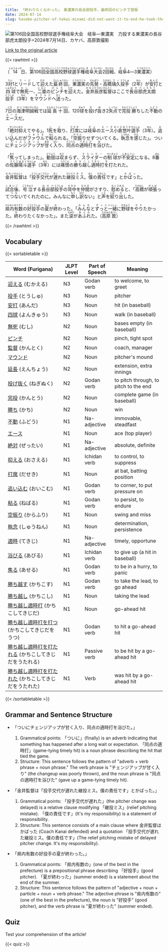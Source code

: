 ```yaml
---
title: 「終わりたくなかった」　東濃実の長谷部投手、最終回のピンチで登板
date: 2024-07-14
slug: hasebe-pitcher-of-tokai-minami-did-not-want-it-to-end-he-took-the-mound-in-a-pinch-in-the-final-inning
---
```


![第106回全国高校野球選手権岐阜大会　岐阜―東濃実　力投する東濃実の長谷部虎太朗投手=2024年7月14日、カヤバ、高原敦撮影](None "第106回全国高校野球選手権岐阜大会　岐阜―東濃実　力投する東濃実の長谷部虎太朗投手=2024年7月14日、カヤバ、高原敦撮影")

[Link to the original article](https://asahi.com/articles/ASS7G366YS7GOHGB00DM.html?iref=pc_sports_top__n)

{{< rawhtml >}}
<p>（<ruby>14<rt>じゅうよっか</rt></ruby>日、<ruby>第<rt>だい</rt></ruby>106<ruby>回<rt>かい</rt></ruby><ruby>全国<rt>ぜんこく</rt></ruby><ruby>高校<rt>こうこう</rt></ruby><ruby>野球<rt>やきゅう</rt></ruby><ruby>選手権<rt>せんしゅけん</rt></ruby><ruby>岐阜<rt>ぎふ</rt></ruby><ruby>大会<rt>たいかい</rt></ruby>2<ruby>回戦<rt>かいせん</rt></ruby>、<ruby>岐阜<rt>ぎふ</rt></ruby>4―3<ruby>東濃実<rt>とうのうじつ</rt></ruby>）</p>

<p>3<ruby>対<rt>たい</rt></ruby>1と<ruby>リード<rt>りーど</rt></ruby>して<ruby>迎<rt>むか</rt></ruby>えた<ruby>最終回<rt>さいしゅうかい</rt></ruby>、<ruby>東濃実<rt>とうのうじつ</rt></ruby>の<ruby>先発<rt>せんぱつ</rt></ruby>・<ruby>高橋<rt>たかはし</rt></ruby><ruby>璃久<rt>りく</rt></ruby><ruby>投手<rt>とうしゅ</rt></ruby>（2<ruby>年<rt>ねん</rt></ruby>）が<ruby>安打<rt>あんだ</rt></ruby>と<ruby>四球<rt>しゅきゅう</rt></ruby>で<ruby>無死<rt>むし</rt></ruby>一、<ruby>二塁<rt>にるい</rt></ruby>の<ruby>ピンチ<rt>ぴんち</rt></ruby>を<ruby>迎<rt>むか</rt></ruby>えた。<ruby>金井<rt>かない</rt></ruby><ruby>辰彦<rt>たつひこ</rt></ruby><ruby>監督<rt>かんとく</rt></ruby>はここで<ruby>長谷部<rt>はせべ</rt></ruby><ruby>虎太朗<rt>こたろう</rt></ruby><ruby>投手<rt>とうしゅ</rt></ruby>（3<ruby>年<rt>ねん</rt></ruby>）を<ruby>マウンド<rt>まうんど</rt></ruby>へ<ruby>送<rt>おく</rt></ruby>った。</p>

<p>7<ruby>日<rt>にち</rt></ruby>の<ruby>海津<rt>かいつ</rt><ruby>明誠<rt>めいせい</rt>戦<rt>せん</rt></ruby>では<ruby>延長<rt>えんちょう</rt>十回<rt>じゅうかい</rt></ruby>、120<ruby>球<rt>きゅう</rt></ruby>を<ruby>投<rt>な</rt></ruby>げ<ruby>抜<rt>ぬ</rt></ruby>き2<ruby>失点<rt>しってん</rt></ruby>で<ruby>完投<rt>かんとう</rt>勝<rt>しょう</rt></ruby>ちした<ruby>不動<rt>ふどう</rt>の<ruby>エース<rt>えーす</rt></ruby>だ。</p>

<p>「<ruby>絶対<rt>ぜったい</rt></ruby><ruby>抑<rt>おさ</rt></ruby>えてやる」。1<ruby>死<rt>し</rt></ruby>を<ruby>取<rt>と</rt></ruby>り、<ruby>打席<rt>だせき</rt></ruby>には<ruby>岐阜<rt>ぎふ</rt></ruby>の<ruby>エース<rt>えーす</rt></ruby><ruby>小倉<rt>おぐら</rt></ruby><ruby>悠叶<rt>ゆうか</rt></ruby><ruby>選手<rt>せんしゅ</rt></ruby>（3<ruby>年<rt>ねん</rt></ruby>）。<ruby>追<rt>お</rt></ruby>い<ruby>込<rt>こ</rt></ruby>んだが<ruby>ファウル<rt>ふぁうる</rt></ruby>で<ruby>粘<rt>ねん</rt></ruby>られる。「<ruby>空振<rt>からふ</rt></ruby>りせずついてくる。<ruby>執念<rt>しつねん</rt></ruby>を<ruby>感<rt>かん</rt></ruby>じた」。ついに<ruby>チェンジアップ<rt>ちぇんじあっぷ</rt></ruby>が<ruby>甘<rt>あま</rt></ruby>く<ruby>入<rt>はい</rt></ruby>り、<ruby>同点<rt>どうてん</rt></ruby>の<ruby>適時<rt>てきじ</rt></ruby><ruby>打<rt>だ</rt></ruby>を<ruby>浴<rt>あ</rt></ruby>びた。</p>

<p>「<ruby>焦<rt>あせ</rt>って</ruby>しまった」。<ruby>動揺<rt>どうよう</rt>は<ruby>収<rt>おさ</rt>まらず</ruby>、<ruby>スライダー<rt>すらいだー</rt>の<ruby>制球<rt>せいきゅう</rt>が<ruby>不安定<rt>ふあんてい</rt>に</ruby>なる。8<ruby>番<rt>ばん</rt></ruby>の<ruby>佐藤<rt>さとう</rt><ruby>陽斗<rt>はると</rt></ruby><ruby>選手<rt>せんしゅ</rt>（3<ruby>年<rt>ねん</rt></ruby>）には<ruby>痛恨<rt>つうこん</rt>の<ruby>勝ち越し<rt>かちこし</rt>適時<rt>てきじ</rt>打<ruby>を<rt>を</rt>打<ruby>た</ruby>れた。</p>

<p><ruby>金井<rt>かない</rt></ruby><ruby>監督<rt>かんとく</rt></ruby>は「<ruby>投手<rt>とうしゅ</rt></ruby><ruby>交代<rt>こうたい</rt></ruby>が<ruby>遅<rt>おく</rt></ruby>れた<ruby>継投<rt>けいとう</rt></ruby><ruby>ミス<rt>みす</rt></ruby>。<ruby>僕<rt>ぼく</rt></ruby>の<ruby>責任<rt>せきにん</rt></ruby>です」と<ruby>かばっ<rt>かばっ</rt></ruby>た。</p>

<p><ruby>試合後<rt>しあいご</rt></ruby>、<ruby>号泣<rt>ごうきゅう</rt></ruby>する<ruby>長谷部<rt>はせべ</rt>投手<rt>とうしゅ</rt></ruby>の<ruby>背中<rt>せなか</rt></ruby>を<ruby>仲間<rt>なかま</rt></ruby>が<ruby>さすり</rt>、<ruby>慰める<rt>なぐさめる</rt></ruby>と、「<ruby>高橋<rt>たかはし</rt></ruby>が<ruby>頑張<rt>がんば</rt></ruby>って<ruby>つな<rt>つな</rt></ruby>いでくれたのに。みんなに<ruby>申<rt>もう</rt></ruby>し<ruby>訳<rt>わけ</rt></ruby>ない」と<ruby>声<rt>こえ</rt></ruby>を<ruby>絞<rt>しぼ</rt></ruby>り<ruby>出<rt>だ</rt></ruby>した。</p>

<p><ruby>県内<rt>けんない</rt></ruby><ruby>有数<rt>ゆうすう</rt></ruby>の<ruby>好投手<rt>こうとうしゅ</rt></ruby>の<ruby>夏<rt>なつ</rt></ruby>が<ruby>終<rt>お</rt></ruby>わった。「<ruby>みんな<rt>みんな</rt></ruby>と<ruby>ずっと<rt>ずっと</rt></ruby><ruby>一緒<rt>いっしょ</rt></ruby>に<ruby>野球<rt>やきゅう</rt></ruby>を<ruby>やり<rt>やり</rt></ruby>たかった。<ruby>終<rt>お</rt></ruby>わりたくなかった」。また<ruby>涙<rt>なみだ</rt></ruby>が<ruby>あふれ<rt>あふれ</rt></ruby>た。（<ruby>高原<rt>たかはら</rt></ruby><ruby>敦<rt>あつし</rt></ruby>）</p>
{{< /rawhtml >}}

## Vocabulary


{{< sortabletable >}}

| Word (Furigana) | JLPT Level | Part of Speech | Meaning |
|-----------------|------------|---------------|---------|
|[迎える](https://jisho.org/search/%E8%BF%8E%E3%81%88%E3%82%8B) (むかえる)| N3 | Godan verb | to welcome, to greet |
|[投手](https://jisho.org/search/%E6%8A%95%E6%89%8B) (とうしゅ)| N3 | Noun | pitcher |
|[安打](https://jisho.org/search/%E5%AE%89%E6%89%93) (あんだ)| N3 | Noun | hit (in baseball) |
|[四球](https://jisho.org/search/%E5%9B%9B%E7%90%83) (よんきゅう)| N3 | Noun | walk (in baseball) |
|[無死](https://jisho.org/search/%E7%84%A1%E6%AD%BB) (むし)| N2 | Noun | bases empty (in baseball) |
|[ピンチ](https://jisho.org/search/%E3%83%94%E3%83%B3%E3%83%81)| N2 | Noun | pinch, tight spot |
|[監督](https://jisho.org/search/%E7%9B%A3%E7%9D%A3) (かんとく)| N2 | Noun | coach, manager |
|[マウンド](https://jisho.org/search/%E3%83%9E%E3%82%A6%E3%83%B3%E3%83%89)| N2 | Noun | pitcher's mound |
|[延長](https://jisho.org/search/%E5%BB%B6%E9%95%B7) (えんちょう)| N2 | Noun | extension, extra innings |
|[投げ抜く](https://jisho.org/search/%E6%8A%95%E3%81%92%E6%8A%9C%E3%81%8F) (ねぎぬく)| N2 | Godan verb | to pitch through, to pitch to the end |
|[完投](https://jisho.org/search/%E5%AE%8C%E6%8A%95) (かんとう)| N2 | Noun | complete game (in baseball) |
|[勝ち](https://jisho.org/search/%E5%8B%9D%E3%81%A1) (かち)| N2 | Noun | win |
|[不動](https://jisho.org/search/%E4%B8%8D%E5%8B%95) (ふどう)| N1 | Na-adjective | immovable, steadfast |
|[エース](https://jisho.org/search/%E3%82%A8%E3%83%BC%E3%82%B9)| N1 | Noun | ace (top player) |
|[絶対](https://jisho.org/search/%E7%B5%B6%E5%AF%BE) (ぜったい)| N1 | Na-adjective | absolute, definite |
|[抑える](https://jisho.org/search/%E6%8A%91%E3%81%88%E3%82%8B) (おさえる)| N1 | Ichidan verb | to control, to suppress |
|[打席](https://jisho.org/search/%E6%89%93%E5%B8%AD) (だせき)| N1 | Noun | at bat, batting position |
|[追い込む](https://jisho.org/search/%E8%BF%BD%E3%81%84%E8%BE%BC%E3%82%80) (おいこむ)| N1 | Godan verb | to corner, to put pressure on |
|[粘る](https://jisho.org/search/%E7%B2%98%E3%82%8B) (ねばる)| N1 | Godan verb | to persist, to endure |
|[空振り](https://jisho.org/search/%E7%A9%BA%E6%8C%AF%E3%82%8A) (からふり)| N1 | Noun | swing and miss |
|[執念](https://jisho.org/search/%E5%9F%B7%E5%BF%B5) (しゅうねん)| N1 | Noun | determination, persistence |
|[適時](https://jisho.org/search/%E9%81%A9%E6%99%82) (てきじ)| N1 | Na-adjective | timely, opportune |
|[浴びる](https://jisho.org/search/%E6%B5%B4%E3%81%B3%E3%82%8B) (あびる)| N1 | Ichidan verb | to give up (a hit in baseball) |
|[焦る](https://jisho.org/search/%E7%84%A6%E3%82%8B) (あせる)| N1 | Godan verb | to be in a hurry, to panic |
|[勝ち越す](https://jisho.org/search/%E5%8B%9D%E3%81%A1%E8%B6%8A%E3%81%99) (かちこす)| N1 | Godan verb | to take the lead, to go ahead |
|[勝ち越し](https://jisho.org/search/%E5%8B%9D%E3%81%A1%E8%B6%8A%E3%81%97) (かちこし)| N1 | Noun | taking the lead |
|[勝ち越し適時打](https://jisho.org/search/%E5%8B%9D%E3%81%A1%E8%B6%8A%E3%81%97%E9%81%A9%E6%99%82%E6%89%93) (かちこしてきじだ)| N1 | Noun | go-ahead hit |
|[勝ち越し適時打を打つ](https://jisho.org/search/%E5%8B%9D%E3%81%A1%E8%B6%8A%E3%81%97%E9%81%A9%E6%99%82%E6%89%93%E3%82%92%E6%89%93%E3%81%A4) (かちこしてきじだをうつ)| N1 | Godan verb | to hit a go-ahead hit |
|[勝ち越し適時打を打たれる](https://jisho.org/search/%E5%8B%9D%E3%81%A1%E8%B6%8A%E3%81%97%E9%81%A9%E6%99%82%E6%89%93%E3%82%92%E6%89%93%E3%81%9F%E3%82%8C%E3%82%8B) (かちこしてきじだをうたれる)| N1 | Passive verb | to be hit by a go-ahead hit |
|[勝ち越し適時打を打たれた](https://jisho.org/search/%E5%8B%9D%E3%81%A1%E8%B6%8A%E3%81%97%E9%81%A9%E6%99%82%E6%89%93%E3%82%92%E6%89%93%E3%81%9F%E3%82%8C%E3%81%9F) (かちこしてきじだをうたれた)| N1 | Verb | was hit by a go-ahead hit |

{{< /sortabletable >}}


## Grammar and Sentence Structure

- 「ついにチェンジアップが甘く入り、同点の適時打を浴びた。」
    1. Grammatical points: 「ついに」(finally) is an adverb indicating that something has happened after a long wait or expectation. 「同点の適時打」(game-tying timely hit) is a noun phrase describing the hit that tied the game.
    2. Structure: This sentence follows the pattern of "adverb + verb phrase + noun phrase." The verb phrase is "チェンジアップが甘く入り" (the changeup was poorly thrown), and the noun phrase is "同点の適時打を浴びた" (gave up a game-tying timely hit).

- 「金井監督は「投手交代が遅れた継投ミス。僕の責任です」とかばった。」
    1. Grammatical points: 「投手交代が遅れた」(the pitcher change was delayed) is a relative clause modifying 「継投ミス」(relief pitching mistake). 「僕の責任です」(It's my responsibility) is a statement of responsibility.
    2. Structure: This sentence consists of a main clause where 金井監督はかばった (Coach Kanai defended) and a quotation 「投手交代が遅れた継投ミス。僕の責任です」(The relief pitching mistake of delayed pitcher change. It's my responsibility).

- 「県内有数の好投手の夏が終わった。」
    1. Grammatical points: 「県内有数の」(one of the best in the prefecture) is a prepositional phrase describing 「好投手」(good pitcher). 「夏が終わった」(summer ended) is a statement about the end of the summer.
    2. Structure: This sentence follows the pattern of "adjective + noun + particle + noun + verb phrase." The adjective phrase is "県内有数の" (one of the best in the prefecture), the noun is "好投手" (good pitcher), and the verb phrase is "夏が終わった" (summer ended).

## Quiz

Test your comprehension of the article!

{{< quiz >}}